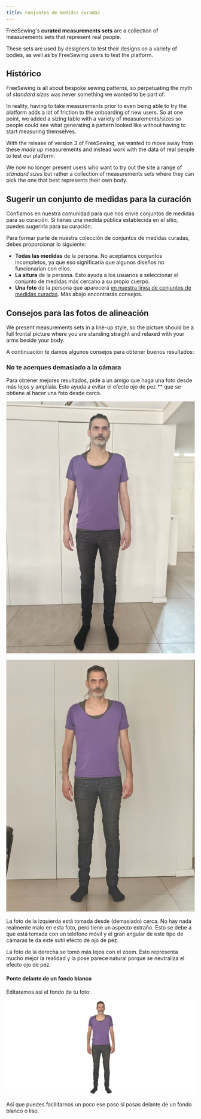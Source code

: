 ```yaml
---
title: Conjuntos de medidas curadas
---
```


FreeSewing's **curated measurements sets** are a collection of measurements sets that represent real people.

These sets are used by designers to test their designs on a variety of bodies, as well as by FreeSewing users to test the platform.

## Histórico

FreeSewing is all about bespoke sewing patterns, so perpetuating the myth of *standard sizes* was never something we wanted to be part of.

In reality, having to take measurements prior to even being able to try the platform adds a lot of friction to the onboarding of new users. So at one point, we added a sizing table with a variety of measurements/sizes so people could see what generating a pattern looked like without having to start measuring themselves.

With the release of version 3 of FreeSewing, we wanted to move away from these *made up* measurements and instead work with the data of real people to test our platform.

We now no longer present users who want to try out the site a range of *standard sizes* but rather a collection of measurements sets where they can pick the one that best represents their own body.

## Sugerir un conjunto de medidas para la curación

Confiamos en nuestra comunidad para que nos envíe conjuntos de medidas para su curación. Si tienes una medida pública establecida en el sitio, puedes sugerirla para su curación.

Para formar parte de nuestra colección de conjuntos de medidas curadas, debes proporcionar lo siguiente:

- **Todas las medidas** de la persona. No aceptamos conjuntos incompletos, ya que eso significaría que algunos diseños no funcionarían con ellos.
- **La altura** de la persona. Esto ayuda a los usuarios a seleccionar el conjunto de medidas más cercano a su propio cuerpo.
- **Una foto** de la persona que aparecerá [en nuestra línea de conjuntos de medidas curadas](/curated-sets). Más abajo encontrarás consejos.


## Consejos para las fotos de alineación

We present measurements sets in a line-up style, so the picture should be a full frontal picture where you are standing straight and relaxed with your arms beside your body.

A continuación te damos algunos consejos para obtener buenos resultados:

### No te acerques demasiado a la cámara

Para obtener mejores resultados, pide a un amigo que haga una foto desde más lejos y amplíala. Esto ayuda a evitar el efecto ojo de pez ** que se obtiene al hacer una foto desde cerca.

<div className="grid grid-cols-2 gap-2">

![Una foto de cuerpo entero de Joost tomada de cerca](cset1.jpg "Una foto tomada de cerca te dará este extraño efecto de lente de ojo de pez")

![Una foto de cuerpo entero de Joost tomada de más lejos](cset2.jpg "Una foto tomada de más lejos y ampliada se verá mucho mejor")

</div>

La foto de la izquierda está tomada desde (demasiado) cerca. No hay nada realmente malo en esta foto, pero tiene un aspecto extraño. Esto se debe a que está tomada con un teléfono móvil y el gran angular de este tipo de cámaras te da este sutil efecto de ojo de pez.

La foto de la derecha se tomó más lejos con el zoom. Esto representa mucho mejor la realidad y la pose parece natural porque se neutraliza el efecto ojo de pez.

#### Ponte delante de un fondo blanco

Editaremos así el fondo de tu foto:

![Una foto de cuerpo entero de Joost sobre fondo blanco](joost.png "Una imagen sobre fondo blanco nos facilita la vida")

Así que puedes facilitarnos un poco ese paso si posas delante de un fondo blanco o liso.


